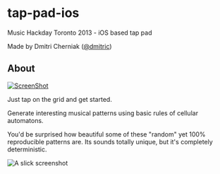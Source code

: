 tap-pad-ios
===========

Music Hackday Toronto 2013 - iOS based tap pad

Made by Dmitri Cherniak ([@dmitric](http://twitter.com/dmitric))

About
-----------

[![ScreenShot](http://i.imgur.com/BGEpjaI.png)](http://www.youtube.com/watch?v=HV8-YnsX5Ao)


Just tap on the grid and get started.

Generate interesting musical patterns using basic rules of cellular automatons.


You'd be surprised how beautiful some of these "random" yet 100% reproducible patterns are. Its sounds totally unique, but it's completely deterministic.


![A slick screenshot](http://i.imgur.com/GydrFbG.png)
